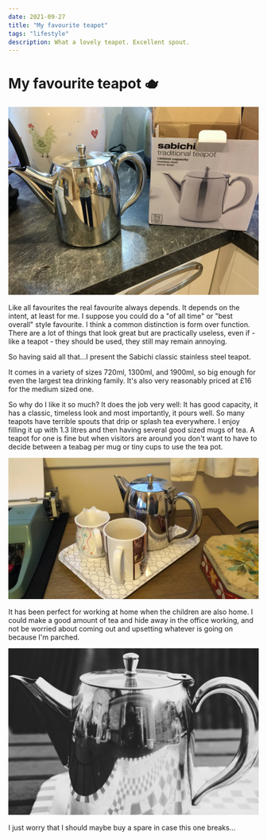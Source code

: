 ```yaml
---
date: 2021-09-27
title: "My favourite teapot"
tags: "lifestyle"
description: What a lovely teapot. Excellent spout.
---
```


# My favourite teapot 🫖

![Sabinchi teapot and box](in-box.jpg)

Like all favourites the real favourite always depends. It depends on the intent, at least for me. I suppose you could do a "of all time" or "best overall" style favourite. I think a common distinction is form over function. There are a lot of things that look great but are practically useless, even if - like a teapot - they should be used, they still may remain annoying.

So having said all that...I present the Sabichi classic stainless steel teapot.

It comes in a variety of sizes 720ml, 1300ml, and 1900ml, so big enough for even the largest tea drinking family. It's also very reasonably priced at £16 for the medium sized one.

So why do I like it so much? It does the job very well: It has good capacity, it has a classic, timeless look and most importantly, it pours well. So many teapots have terrible spouts that drip or splash tea everywhere. I enjoy filling it up with 1.3 litres and then having several good sized mugs of tea. A teapot for one is fine but when visitors are around you don't want to have to decide between a teabag per mug or tiny cups to use the tea pot.

![The joys of working at home](on-tray.jpg)

It has been perfect for working at home when the children are also home. I could make a good amount of tea and hide away in the office working, and not be worried about coming out and upsetting whatever is going on because I'm parched.

![](teapot.jpg)

I just worry that I should maybe buy a spare in case this one breaks...
